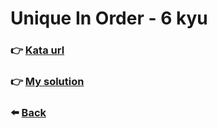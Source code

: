 # Unique In Order - 6 kyu

### :point_right: [Kata url](https://www.codewars.com/kata/54e6533c92449cc251001667)

### :point_right: [My solution](./index.js)

### :arrow_left: [Back](../README.md)
